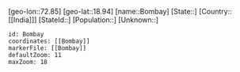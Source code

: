 ﻿---
location: [18.94,72.85]
mapzoom: [7,12] 
mapmarker: city 
type: City
SpocWebEntityId: 29263
isDeleted: false
confidential: public
tags:
- geo/City

---
[geo-lon::72.85]
[geo-lat::18.94]
[name::Bombay]
[State::]
[Country::[[India]]]
[StateId::]
[Population::]
[Unknown::]


```leaflet
id: Bombay
coordinates: [[Bombay]]
markerFile: [[Bombay]]
defaultZoom: 11 
maxZoom: 18
```

